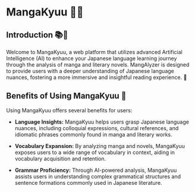# MangaKyuu 📘🎉
## Introduction 📚🤖

Welcome to MangaKyuu, a web platform that utilizes advanced Artificial Intelligence (AI) to enhance your Japanese language learning journey through the analysis of manga and literary novels. MangAlyzer is designed to provide users with a deeper understanding of Japanese language nuances, fostering a more immersive and insightful reading experience. 🚀

## Benefits of Using MangaKyuu 🌟

Using MangaKyuu offers several benefits for users:

- **Language Insights:** MangaKyuu helps users grasp Japanese language nuances, including colloquial expressions, cultural references, and idiomatic phrases commonly found in manga and literary works.

- **Vocabulary Expansion:** By analyzing manga and novels, MangaKyuu exposes users to a wide range of vocabulary in context, aiding in vocabulary acquisition and retention.

- **Grammar Proficiency:** Through AI-powered analysis, MangaKyuu assists users in understanding complex grammatical structures and sentence formations commonly used in Japanese literature.
